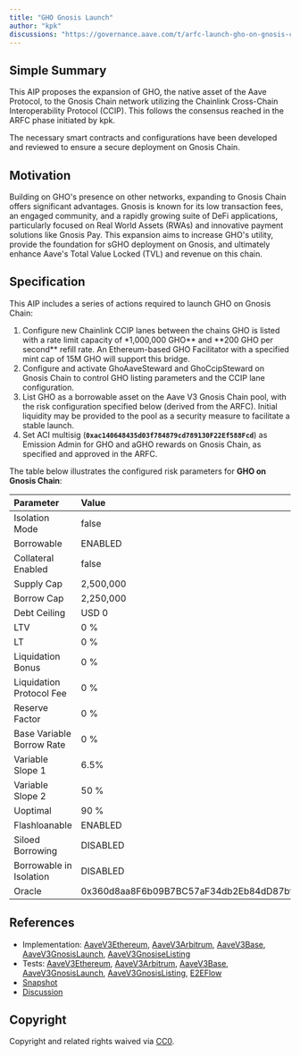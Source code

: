 ```yaml
---
title: "GHO Gnosis Launch"
author: "kpk"
discussions: "https://governance.aave.com/t/arfc-launch-gho-on-gnosis-chain/21379"
---
```


## Simple Summary

This AIP proposes the expansion of GHO, the native asset of the Aave Protocol, to the Gnosis Chain network utilizing the Chainlink Cross-Chain Interoperability Protocol (CCIP). This follows the consensus reached in the ARFC phase initiated by kpk.

The necessary smart contracts and configurations have been developed and reviewed to ensure a secure deployment on Gnosis Chain.

## Motivation

Building on GHO's presence on other networks, expanding to Gnosis Chain offers significant advantages. Gnosis is known for its low transaction fees, an engaged community, and a rapidly growing suite of DeFi applications, particularly focused on Real World Assets (RWAs) and innovative payment solutions like Gnosis Pay. This expansion aims to increase GHO's utility, provide the foundation for sGHO deployment on Gnosis, and ultimately enhance Aave's Total Value Locked (TVL) and revenue on this chain.

## Specification

This AIP includes a series of actions required to launch GHO on Gnosis Chain:

1.  Configure new Chainlink CCIP lanes between the chains GHO is listed with a rate limit capacity of \*1,000,000 GHO** and **200 GHO per second\*\* refill rate. An Ethereum-based GHO Facilitator with a specified mint cap of 15M GHO will support this bridge.
2.  Configure and activate GhoAaveSteward and GhoCcipSteward on Gnosis Chain to control GHO listing parameters and the CCIP lane configuration.
3.  List GHO as a borrowable asset on the Aave V3 Gnosis Chain pool, with the risk configuration specified below (derived from the ARFC). Initial liquidity may be provided to the pool as a security measure to facilitate a stable launch.
4.  Set ACI multisig (**`0xac140648435d03f784879cd789130F22Ef588Fcd`**) as Emission Admin for GHO and aGHO rewards on Gnosis Chain, as specified and approved in the ARFC.

The table below illustrates the configured risk parameters for **GHO on Gnosis Chain**:

| Parameter                 | Value                                      |
| :------------------------ | :----------------------------------------- |
| Isolation Mode            | false                                      |
| Borrowable                | ENABLED                                    |
| Collateral Enabled        | false                                      |
| Supply Cap                | 2,500,000                                  |
| Borrow Cap                | 2,250,000                                  |
| Debt Ceiling              | USD 0                                      |
| LTV                       | 0 %                                        |
| LT                        | 0 %                                        |
| Liquidation Bonus         | 0 %                                        |
| Liquidation Protocol Fee  | 0 %                                        |
| Reserve Factor            | 0 %                                        |
| Base Variable Borrow Rate | 0 %                                        |
| Variable Slope 1          | 6.5%                                       |
| Variable Slope 2          | 50 %                                       |
| Uoptimal                  | 90 %                                       |
| Flashloanable             | ENABLED                                    |
| Siloed Borrowing          | DISABLED                                   |
| Borrowable in Isolation   | DISABLED                                   |
| Oracle                    | 0x360d8aa8F6b09B7BC57aF34db2Eb84dD87bf4d12 |

## References

- Implementation: [AaveV3Ethereum](https://github.com/bgd-labs/aave-proposals-v3/blob/main/src/20250421_Multi_GHOGnosisLaunch/AaveV3Ethereum_GHOGnosisLaunch_20250421.sol), [AaveV3Arbitrum](https://github.com/bgd-labs/aave-proposals-v3/blob/main/src/20250421_Multi_GHOGnosisLaunch/AaveV3Arbitrum_GHOGnosisLaunch_20250421.sol), [AaveV3Base](https://github.com/bgd-labs/aave-proposals-v3/blob/main/src/20250421_Multi_GHOGnosisLaunch/AaveV3Base_GHOGnosisLaunch_20250421.sol), [AaveV3GnosisLaunch](https://github.com/bgd-labs/aave-proposals-v3/blob/main/src/20250421_Multi_GHOGnosisLaunch/AaveV3Gnosis_GHOGnosisLaunch_20250421.sol), [AaveV3GnosiseListing](https://github.com/bgd-labs/aave-proposals-v3/blob/main/src/20250421_Multi_GHOGnosisLaunch/AaveV3Gnosis_GHOGnosisListing_20250421.sol)
- Tests:
  [AaveV3Ethereum](https://github.com/bgd-labs/aave-proposals-v3/blob/main/src/20250421_Multi_GHOGnosisLaunch/AaveV3Ethereum_GHOGnosisLaunch_20250421.t.sol), [AaveV3Arbitrum](https://github.com/bgd-labs/aave-proposals-v3/blob/main/src/20250421_Multi_GHOGnosisLaunch/AaveV3Arbitrum_GHOGnosisLaunch_20250421.t.sol), [AaveV3Base](https://github.com/bgd-labs/aave-proposals-v3/blob/main/src/20250421_Multi_GHOGnosisLaunch/AaveV3Base_GHOGnosisLaunch_20250421.t.sol), [AaveV3GnosisLaunch](https://github.com/bgd-labs/aave-proposals-v3/blob/main/src/20250421_Multi_GHOGnosisLaunch/AaveV3Gnosis_GHOGnosisLaunch_20250421.t.sol), [AaveV3GnosisListing](https://github.com/bgd-labs/aave-proposals-v3/blob/main/src/20250421_Multi_GHOGnosisLaunch/AaveV3Gnosis_GHOGnosisListing_20250421.t.sol), [E2EFlow](https://github.com/bgd-labs/aave-proposals-v3/blob/main/src/20250421_Multi_GHOGnosisLaunch/AaveV3E2E_GHOGnosisLaunch_20250421.t.sol)
- [Snapshot](https://snapshot.box/#/s:aavedao.eth/proposal/0x62996204d8466d603fe8c953176599db02a23f440a682ff15ba2d0ca63dda386)
- [Discussion](https://governance.aave.com/t/arfc-launch-gho-on-gnosis-chain/21379)

## Copyright

Copyright and related rights waived via [CC0](https://creativecommons.org/publicdomain/zero/1.0/).
